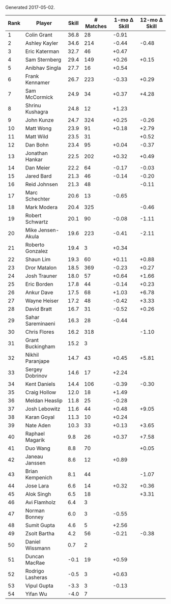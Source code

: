 Generated 2017-05-02.

| Rank | Player            | Skill | # Matches | 1-mo Δ Skill | 12-mo Δ Skill |
|------|-------------------|-------|-----------|--------------|---------------|
|    1 | Colin Grant       |  36.8 |        28 |        -0.91 |               |
|    2 | Ashley Kayler     |  34.6 |       214 |        -0.44 |         -0.48 |
|    3 | Eric Katerman     |  32.7 |        46 |        +0.47 |               |
|    4 | Sam Sternberg     |  29.4 |       149 |        +0.26 |         +0.15 |
|    5 | Anibhav Singla    |  27.7 |        16 |        +0.54 |               |
|    6 | Frank Kennamer    |  26.7 |       223 |        -0.33 |         +0.29 |
|    7 | Sam McCormick     |  24.9 |        34 |        +0.37 |         +4.28 |
|    8 | Shrinu Kushagra   |  24.8 |        12 |        +1.23 |               |
|    9 | John Kunze        |  24.7 |       324 |        +0.25 |         -0.26 |
|   10 | Matt Wong         |  23.9 |        91 |        +0.18 |         +2.79 |
|   11 | Matt Wild         |  23.5 |        31 |              |         +0.52 |
|   12 | Dan Bohn          |  23.4 |        95 |        +0.04 |         -0.37 |
|   13 | Jonathan Hankar   |  22.5 |       202 |        +0.32 |         +0.49 |
|   14 | Dan Meier         |  22.2 |        64 |        -0.17 |         -0.03 |
|   15 | Jared Bard        |  21.3 |        46 |        -0.14 |         -0.20 |
|   16 | Reid Johnsen      |  21.3 |        48 |              |         -0.11 |
|   17 | Marc Schechter    |  20.6 |        13 |        -0.65 |               |
|   18 | Mark Modera       |  20.4 |       325 |              |         -0.46 |
|   19 | Robert Schwartz   |  20.1 |        90 |        -0.08 |         -1.11 |
|   20 | Mike Jensen-Akula |  19.6 |       223 |        -0.41 |         -2.11 |
|   21 | Roberto Gonzalez  |  19.4 |         3 |        +0.34 |               |
|   22 | Shaun Lim         |  19.3 |        60 |        +0.11 |         +0.88 |
|   23 | Dror Matalon      |  18.5 |       369 |        -0.23 |         +0.27 |
|   24 | Josh Trauner      |  18.0 |        57 |        +0.64 |         +1.66 |
|   25 | Eric Borden       |  17.8 |        44 |        -0.14 |         +0.23 |
|   26 | Ankur Dave        |  17.5 |        68 |        +1.03 |         +6.78 |
|   27 | Wayne Heiser      |  17.2 |        48 |        -0.42 |         +3.33 |
|   28 | David Bratt       |  16.7 |        31 |        -0.52 |         +0.26 |
|   29 | Sahar Sareminaeni |  16.3 |        28 |        -0.44 |               |
|   30 | Chris Flores      |  16.2 |       318 |              |         -1.10 |
|   31 | Grant Buckingham  |  15.2 |         3 |              |               |
|   32 | Nikhil Paranjape  |  14.7 |        43 |        +0.45 |         +5.81 |
|   33 | Sergey Dobrinov   |  14.6 |        17 |        +2.24 |               |
|   34 | Kent Daniels      |  14.4 |       106 |        -0.39 |         -0.30 |
|   35 | Craig Hollow      |  12.0 |        18 |        +1.49 |               |
|   36 | Meldan Heaslip    |  11.8 |        25 |        -0.28 |               |
|   37 | Josh Lebowitz     |  11.6 |        44 |        +0.48 |         +9.05 |
|   38 | Karan Goyal       |  11.3 |        10 |        +0.24 |               |
|   39 | Nate Aden         |  10.3 |        33 |        +0.13 |         +3.65 |
|   40 | Raphael Magarik   |   9.8 |        26 |        +0.37 |         +7.58 |
|   41 | Duo Wang          |   8.8 |        70 |              |         +0.05 |
|   42 | Janeau Janssen    |   8.6 |        12 |        +0.89 |               |
|   43 | Brian Kempenich   |   8.1 |        44 |              |         -1.07 |
|   44 | Jose Lara         |   6.6 |        14 |        +0.32 |         +0.36 |
|   45 | Alok Singh        |   6.5 |        18 |              |         +3.31 |
|   46 | Avi Flamholz      |   6.4 |         3 |              |               |
|   47 | Norman Bonney     |   6.0 |         3 |        -0.55 |               |
|   48 | Sumit Gupta       |   4.6 |         5 |        +2.56 |               |
|   49 | Zsolt Bartha      |   4.2 |        56 |        -0.21 |         -0.38 |
|   50 | Daniel Wissmann   |   0.7 |         2 |              |               |
|   51 | Duncan MacRae     |  -0.1 |        19 |        +0.59 |               |
|   52 | Rodrigo Lasheras  |  -0.5 |         3 |        +0.63 |               |
|   53 | Vipul Gupta       |  -3.3 |         3 |        -0.13 |               |
|   54 | Yifan Wu          |  -4.0 |         7 |              |               |